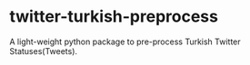 # twitter-turkish-preprocess

A light-weight python package to pre-process Turkish Twitter Statuses(Tweets).
